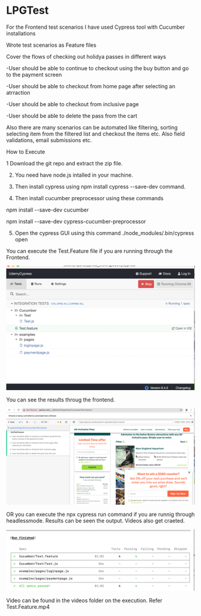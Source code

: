 # LPGTest

For the Frontend test scenarios I have used Cypress tool with Cucumber installations 

Wrote test scenarios as Feature files 

Cover the flows of checking out holidya passes in different ways


  -User should be able to continue to checkout using the buy button and go to the payment screen 
  
  -User should be able to checkout from home page  after selecting an atrraction
  
  -User should be able to checkout from inclusive page 
  
  -User should be able to delete the pass from the cart
  
  
  Also there are many scenarios can be automated like filtering, sorting selecting item from the filtered list and checkout the items etc.
  Also field validations, email submissions etc.

How to Execute 


1 Download the git repo and extract the zip file.

2. You need have node.js intalled in your machine.

3. Then install cypress using npm install cypress --save-dev command.

4. Then install cucumber preprocessor using these commands


npm install --save-dev cucumber

npm install --save-dev cypress-cucumber-preprocessor


5. Open the cypress GUI using this command ./node_modules/.bin/cypress open   

You can execute the Test.Feature file if you are running through the Frontend. 


![title](https://github.com/nipuniuthpala/images/blob/master/Screenshot%202021-04-17%20at%2018.56.20.png)

You can see the results throug the frontend.

![title](https://github.com/nipuniuthpala/images/blob/master/Screenshot%202021-04-17%20at%2018.55.58.png)


OR you can execute the npx cypress run command if you are runnig through headlessmode. Results can be seen the output. Videos also get craeted.


![title](https://github.com/nipuniuthpala/images/blob/master/Screenshot%202021-04-17%20at%2019.27.12.png)


Video can be found in the videos folder on the execution. Refer Test.Feature.mp4


